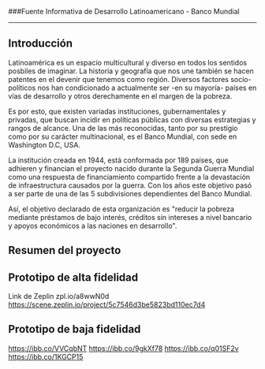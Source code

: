 ###Fuente Informativa de Desarrollo Latinoamericano - Banco Mundial

***

## Introducción
Latinoamérica es un espacio multicultural y diverso en todos los  sentidos posbiles de imaginar. La historia y geografía que nos une también se hacen patentes en el devenir que tenemos como región. Diversos factores socio-políticos nos han condicionado a actualmente ser -en su mayoría- países en vías de desarrollo y otros derechamente en el margen de la pobreza.

Es por esto, que existen variadas instituciones, gubernamentales y privadas, que buscan incidir en políticas públicas con diversas estrategias y rangos de alcance. Una de las más reconocidas, tanto por su prestigio como por su carácter multinacional, es el Banco Mundial, con sede en Washington D.C, USA. 

La institución creada en 1944, está conformada por 189 países, que adhieren y financian el proyecto nacido durante la Segunda Guerra Mundial como una respuesta de financiamiento compartido frente a la devastación de infraestructura causados por la guerra. Con los años este objetivo pasó a ser parte de una de las 5 subdivisiones dependientes del Banco Mundial.

Así, el objetivo declarado de esta organización es "reducir la pobreza mediante préstamos de bajo interés, créditos sin intereses a nivel bancario y apoyos económicos a las naciones en desarrollo".



## Resumen del proyecto


## Prototipo de alta fidelidad
Link de Zeplin
zpl.io/a8wwN0d
https://scene.zeplin.io/project/5c7546d3be5823bd110ec7d4

## Prototipo de baja fidelidad
https://ibb.co/VVCqbNT
https://ibb.co/9gkXf78
https://ibb.co/q01SF2v
https://ibb.co/1KGCP15


